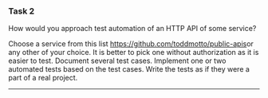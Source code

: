 ### Task 2

How would you approach test automation of an HTTP API of some service? 

Choose a service from this list ​https://github.com/toddmotto/public-apis ​or any other of your choice. It is better to pick one without authorization as it is easier to test.
Document several test cases. Implement one or two automated tests based on the test cases. Write the tests as if they were a part of a real project.

----

